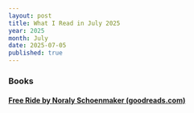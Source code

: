 ```yaml
---
layout: post
title: What I Read in July 2025
year: 2025
month: July
date: 2025-07-05
published: true
---
```


### Books

#### [Free Ride by Noraly Schoenmaker (goodreads.com)](https://www.goodreads.com/book/show/220160281-free-ride)
